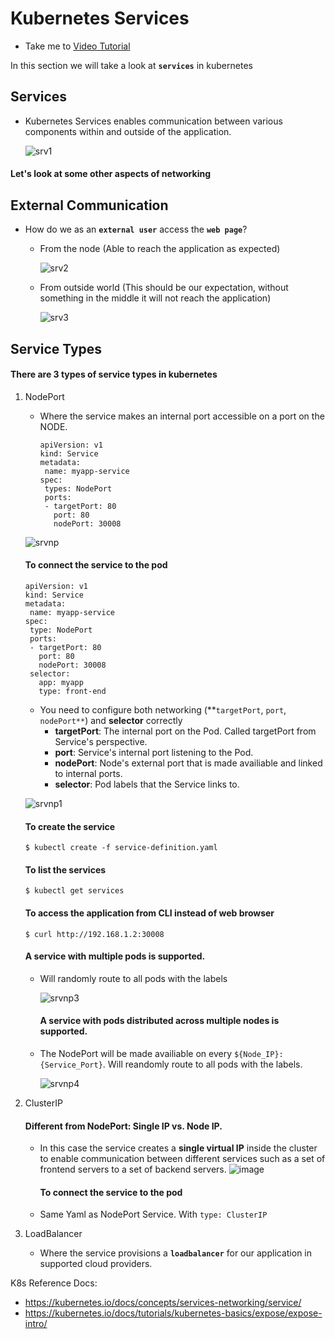 # Kubernetes Services
  - Take me to [Video Tutorial](https://kodekloud.com/topic/services-3/)
  
In this section we will take a look at **`services`** in kubernetes

## Services
- Kubernetes Services enables communication between various components within and outside of the application.

  ![srv1](../../images/srv1.PNG)
  
#### Let's look at some other aspects of networking

## External Communication

- How do we as an **`external user`** access the **`web page`**?

  - From the node (Able to reach the application as expected)
  
    ![srv2](../../images/srv2.PNG)
    
  - From outside world (This should be our expectation, without something in the middle it will not reach the application)
  
    ![srv3](../../images/srv3.PNG)
   
    
 ## Service Types
 
 #### There are 3 types of service types in kubernetes
 
 1. NodePort
    - Where the service makes an internal port accessible on a port on the NODE.
      ```
      apiVersion: v1
      kind: Service
      metadata:
       name: myapp-service
      spec:
       types: NodePort
       ports:
       - targetPort: 80
         port: 80
         nodePort: 30008
      ```
     ![srvnp](../../images/srvnp.PNG)
      
      #### To connect the service to the pod
      ```
      apiVersion: v1
      kind: Service
      metadata:
       name: myapp-service
      spec:
       type: NodePort
       ports:
       - targetPort: 80
         port: 80
         nodePort: 30008
       selector:
         app: myapp
         type: front-end
       ```
    - You need to configure both networking (**`targetPort`, `port`, `nodePort**`) and **selector** correctly
      - **targetPort**: The internal port on the Pod. Called targetPort from Service's perspective.
      - **port**: Service's internal port listening to the Pod.
      - **nodePort**: Node's external port that is made availiable and linked to internal ports.
      - **selector**: Pod labels that the Service links to.

    ![srvnp1](../../images/srvnp1.PNG)
      
      #### To create the service
      ```
      $ kubectl create -f service-definition.yaml
      ```
      
      #### To list the services
      ```
      $ kubectl get services
      ```
      
      #### To access the application from CLI instead of web browser
      ```
      $ curl http://192.168.1.2:30008
      ```

      #### A service with multiple pods is supported.
    - Will randomly route to all pods with the labels
      
      ![srvnp3](../../images/srvnp3.PNG)
      
      #### A service with pods distributed across multiple nodes is supported.
    - The NodePort will be made availiable on every `${Node_IP}:{Service_Port}`. Will reandomly route to all pods with the labels.
     
      ![srvnp4](../../images/srvnp4.PNG)
     
            
 3. ClusterIP
      #### Different from NodePort: Single IP vs. Node IP.
    - In this case the service creates a **single virtual IP** inside the cluster to enable communication between different services such as a set of frontend servers to a set of backend servers.
    ![image](https://github.com/GuanmingQiao/certified-kubernetes-administrator-course/assets/22064968/99465660-bf65-45d0-bc9d-41de69f65399)

      #### To connect the service to the pod
    - Same Yaml as NodePort Service. With `type: ClusterIP`

 5. LoadBalancer
    - Where the service provisions a **`loadbalancer`** for our application in supported cloud providers.
    
K8s Reference Docs:
- https://kubernetes.io/docs/concepts/services-networking/service/
- https://kubernetes.io/docs/tutorials/kubernetes-basics/expose/expose-intro/

